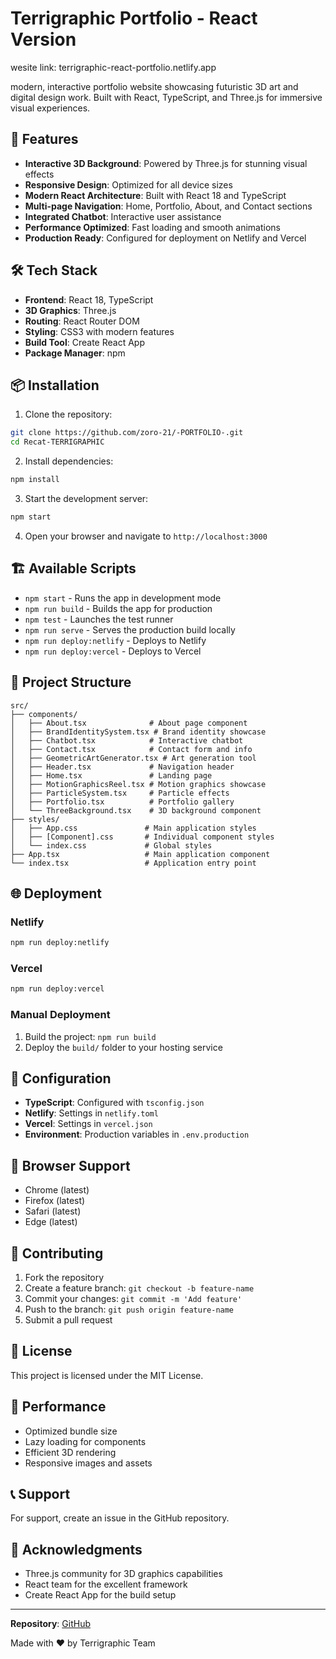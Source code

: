 # Terrigraphic Portfolio - React Version
wesite link: terrigraphic-react-portfolio.netlify.app

modern, interactive portfolio website showcasing futuristic 3D art and digital design work. Built with React, TypeScript, and Three.js for immersive visual experiences.

## 🚀 Features

- **Interactive 3D Background**: Powered by Three.js for stunning visual effects
- **Responsive Design**: Optimized for all device sizes
- **Modern React Architecture**: Built with React 18 and TypeScript
- **Multi-page Navigation**: Home, Portfolio, About, and Contact sections
- **Integrated Chatbot**: Interactive user assistance
- **Performance Optimized**: Fast loading and smooth animations
- **Production Ready**: Configured for deployment on Netlify and Vercel

## 🛠️ Tech Stack

- **Frontend**: React 18, TypeScript
- **3D Graphics**: Three.js
- **Routing**: React Router DOM
- **Styling**: CSS3 with modern features
- **Build Tool**: Create React App
- **Package Manager**: npm

## 📦 Installation

1. Clone the repository:
```bash
git clone https://github.com/zoro-21/-PORTFOLIO-.git
cd Recat-TERRIGRAPHIC
```

2. Install dependencies:
```bash
npm install
```

3. Start the development server:
```bash
npm start
```

4. Open your browser and navigate to `http://localhost:3000`

## 🏗️ Available Scripts

- `npm start` - Runs the app in development mode
- `npm run build` - Builds the app for production
- `npm test` - Launches the test runner
- `npm run serve` - Serves the production build locally
- `npm run deploy:netlify` - Deploys to Netlify
- `npm run deploy:vercel` - Deploys to Vercel

## 📁 Project Structure

```
src/
├── components/
│   ├── About.tsx              # About page component
│   ├── BrandIdentitySystem.tsx # Brand identity showcase
│   ├── Chatbot.tsx            # Interactive chatbot
│   ├── Contact.tsx            # Contact form and info
│   ├── GeometricArtGenerator.tsx # Art generation tool
│   ├── Header.tsx             # Navigation header
│   ├── Home.tsx               # Landing page
│   ├── MotionGraphicsReel.tsx # Motion graphics showcase
│   ├── ParticleSystem.tsx     # Particle effects
│   ├── Portfolio.tsx          # Portfolio gallery
│   └── ThreeBackground.tsx    # 3D background component
├── styles/
│   ├── App.css               # Main application styles
│   ├── [Component].css       # Individual component styles
│   └── index.css             # Global styles
├── App.tsx                   # Main application component
└── index.tsx                 # Application entry point
```

## 🌐 Deployment

### Netlify
```bash
npm run deploy:netlify
```

### Vercel
```bash
npm run deploy:vercel
```

### Manual Deployment
1. Build the project: `npm run build`
2. Deploy the `build/` folder to your hosting service

## 🔧 Configuration

- **TypeScript**: Configured with `tsconfig.json`
- **Netlify**: Settings in `netlify.toml`
- **Vercel**: Settings in `vercel.json`
- **Environment**: Production variables in `.env.production`

## 📱 Browser Support

- Chrome (latest)
- Firefox (latest)
- Safari (latest)
- Edge (latest)

## 🤝 Contributing

1. Fork the repository
2. Create a feature branch: `git checkout -b feature-name`
3. Commit your changes: `git commit -m 'Add feature'`
4. Push to the branch: `git push origin feature-name`
5. Submit a pull request

## 📄 License

This project is licensed under the MIT License.

## 🎯 Performance

- Optimized bundle size
- Lazy loading for components
- Efficient 3D rendering
- Responsive images and assets

## 📞 Support

For support, create an issue in the GitHub repository.

## 🙏 Acknowledgments

- Three.js community for 3D graphics capabilities
- React team for the excellent framework
- Create React App for the build setup

---

**Repository**: [GitHub](https://github.com/zoro-21/-PORTFOLIO-)

Made with ❤️ by Terrigraphic Team

